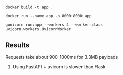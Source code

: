 #


```
docker build -t app .
```

```
docker run --name app -p 8000:8000 app
```

```
gunicorn run:app --workers 4 --worker-class uvicorn.workers.UvicornWorker
```


## Results
Requests take about 900-1000ms for 3.3MB payloads
1. Using FastAPI + uvicorn is slower than Flask
